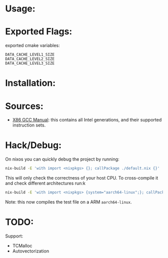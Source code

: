 Usage:
======

Exported Flags:
==============

exported cmake variables:
```
DATA_CACHE_LEVEL1_SIZE
DATA_CACHE_LEVEL2_SIZE
DATA_CACHE_LEVEL3_SIZE
```
Installation:
=============

Sources:
========
- [X86 GCC Manual](https://gcc.gnu.org/onlinedocs/gcc/x86-Options.html): this contains
    all Intel generations, and their supported instruction sets.

Hack/Debug:
==========
On nixos you can quickly debug the project by running:
```bash
nix-build -E 'with import <nixpkgs> {}; callPackage ./default.nix {}'
```
This will only check the correctness of your host CPU. To cross-compile it and
check different architectures run:k
```bash
nix-build -E 'with import <nixpkgs> {system="aarch64-linux";}; callPackage ./default.nix {}'
```
Note: this now compiles the test file on a ARM `aarch64-linux`. 

TODO:
=====

Support: 
- TCMalloc 
- Autovectorization
